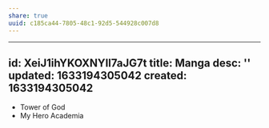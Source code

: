```yaml
---
share: true
uuid: c185ca44-7805-48c1-92d5-544928c007d8
---
```

---
id: XeiJ1ihYKOXNYIl7aJG7t
title: Manga
desc: ''
updated: 1633194305042
created: 1633194305042
---

* Tower of God
* My Hero Academia
